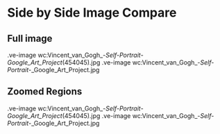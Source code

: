 # Side by Side Image Compare

## Full image

.ve-image  wc:Vincent_van_Gogh_-_Self-Portrait_-_Google_Art_Project_(454045).jpg
.ve-image  wc:Vincent_van_Gogh_-_Self-Portrait_-_Google_Art_Project.jpg

## Zoomed Regions

.ve-image  wc:Vincent_van_Gogh_-_Self-Portrait_-_Google_Art_Project_(454045).jpg
.ve-image  wc:Vincent_van_Gogh_-_Self-Portrait_-_Google_Art_Project.jpg